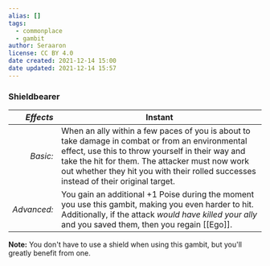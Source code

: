 ```yaml
---
alias: []
tags:
  - commonplace
  - gambit
author: Seraaron
license: CC BY 4.0
date created: 2021-12-14 15:00
date updated: 2021-12-14 15:57
---
```


### Shieldbearer

|   _Effects_ | Instant                                                                                                                                                                                                                                                                                        |
| ----------: | ---------------------------------------------------------------------------------------------------------------------------------------------------------------------------------------------------------------------------------------------------------------------------------------------- |
|    _Basic:_ | When an ally within a few paces of you is about to take damage in combat or from an environmental effect, use this to throw yourself in their way and take the hit for them. The attacker must now work out whether they hit you with their rolled successes instead of their original target. |
| _Advanced:_ | You gain an additional +1 Poise during the moment you use this gambit, making you even harder to hit. Additionally, if the attack _would have killed your ally_ and you saved them, then you regain [[Ego]].                                                                                   |

**Note:** You don't have to use a shield when using this gambit, but you'll greatly benefit from one.
